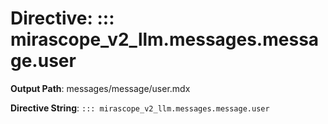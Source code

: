 # Directive: ::: mirascope_v2_llm.messages.message.user

**Output Path**: messages/message/user.mdx

**Directive String**: `::: mirascope_v2_llm.messages.message.user`

